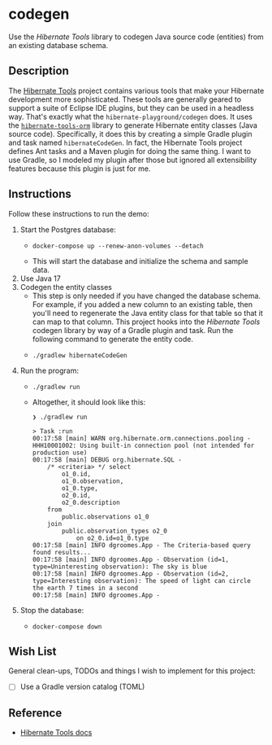 # codegen

Use the *Hibernate Tools* library to codegen Java source code (entities) from an existing database schema.


## Description

The [Hibernate Tools](https://hibernate.org/tools/) project contains various tools that make your Hibernate development
more sophisticated. These tools are generally geared to support a suite of Eclipse IDE plugins, but they can be used
in a headless way. That's exactly what the `hibernate-playground/codegen` does. It uses the [`hibernate-tools-orm`](https://github.com/hibernate/hibernate-tools/tree/d362340d5fad529ba25eba7123e2c007d0feb014/orm)
library to generate Hibernate entity classes (Java source code). Specifically, it does this by creating a simple
Gradle plugin and task named `hibernateCodeGen`. In fact, the Hibernate Tools project defines Ant tasks and a Maven
plugin for doing the same thing. I want to use Gradle, so I modeled my plugin after those but ignored all extensibility
features because this plugin is just for me.


## Instructions

Follow these instructions to run the demo:

1. Start the Postgres database:
    * ```shell
      docker-compose up --renew-anon-volumes --detach
      ```
    * This will start the database and initialize the schema and sample data.
2. Use Java 17
3. Codegen the entity classes
   * This step is only needed if you have changed the database schema. For example, if you added a new column to an
     existing table, then you'll need to regenerate the Java entity class for that table so that it can map to that column.
     This project hooks into the *Hibernate Tools* codegen library by way of a Gradle plugin and task. Run the following
     command to generate the entity code.
   * ```shell
     ./gradlew hibernateCodeGen
     ```
4. Run the program:
   * ```shell
     ./gradlew run
     ```
   * Altogether, it should look like this:
     ```text
     ❯ ./gradlew run
     
     > Task :run
     00:17:58 [main] WARN org.hibernate.orm.connections.pooling - HHH10001002: Using built-in connection pool (not intended for production use)
     00:17:58 [main] DEBUG org.hibernate.SQL - 
         /* <criteria> */ select
             o1_0.id,
             o1_0.observation,
             o1_0.type,
             o2_0.id,
             o2_0.description 
         from
             public.observations o1_0 
         join
             public.observation_types o2_0 
                 on o2_0.id=o1_0.type
     00:17:58 [main] INFO dgroomes.App - The Criteria-based query found results...
     00:17:58 [main] INFO dgroomes.App - Observation (id=1, type=Uninteresting observation): The sky is blue
     00:17:58 [main] INFO dgroomes.App - Observation (id=2, type=Interesting observation): The speed of light can circle the earth 7 times in a second
     00:17:58 [main] INFO dgroomes.App -
     ```
5. Stop the database:
    * ```shell
      docker-compose down
      ```


## Wish List

General clean-ups, TODOs and things I wish to implement for this project:

* [ ] Use a Gradle version catalog (TOML)


## Reference

* [Hibernate Tools docs](https://hibernate.org/tools/)
